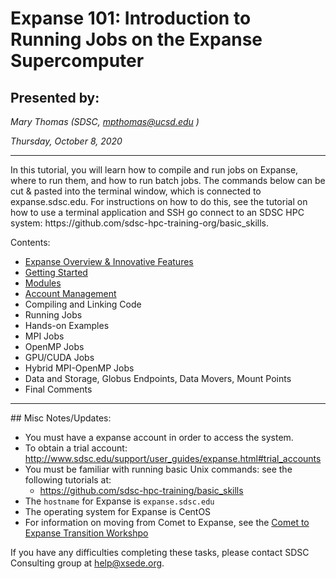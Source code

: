 # Expanse 101:  Introduction to Running Jobs on the Expanse Supercomputer

## Presented by:
*Mary Thomas (SDSC, mpthomas@ucsd.edu )*

*Thursday, October 8, 2020*

<hr>
In this tutorial, you will learn how to compile and run jobs on Expanse,
where to run them, and how to run batch jobs. The commands below can be
cut & pasted into the terminal window, which is connected to
expanse.sdsc.edu. For instructions on how to do this, see the tutorial
on how to use a terminal application and SSH go connect to an SDSC HPC
system: https://github.com/sdsc-hpc-training-org/basic_skills.


<a name="top">Contents:
* [Expanse Overview & Innovative Features](https://github.com/sdsc-hpc-training-org/expanse-101/blob/main/docs/expanse_overview.md)
* [Getting Started](https://github.com/sdsc-hpc-training-org/expanse-101/blob/main/docs/getting_started.md)
* [Modules](https://github.com/sdsc-hpc-training-org/expanse-101/blob/main/docs/modules.md)
* [Account Management](https://github.com/sdsc-hpc-training-org/expanse-101/blob/main/docs/accounts.md)
* Compiling and Linking Code
* Running Jobs
* Hands-on Examples
* MPI Jobs
* OpenMP Jobs
* GPU/CUDA Jobs
* Hybrid MPI-OpenMP Jobs
* Data and Storage, Globus Endpoints, Data Movers, Mount Points
* Final Comments

<hr>
## Misc Notes/Updates:

*  You must have a expanse account in order to access the system.
  * To obtain a trial account:
      http://www.sdsc.edu/support/user_guides/expanse.html#trial_accounts
*  You must be familiar with running basic Unix commands: see the
   following tutorials at:
   *  https://github.com/sdsc-hpc-training/basic_skills
*  The ``hostname`` for Expanse is ``expanse.sdsc.edu``
*  The operating system for Expanse is CentOS
*  For information on moving from Comet to Expanse, see the [Comet to Expanse
Transition Workshpo](https://education.sdsc.edu/training/interactive/202010_comet_to_expanse/index.html)

If you have any difficulties completing these tasks, please contact SDSC
Consulting group at help@xsede.org.

